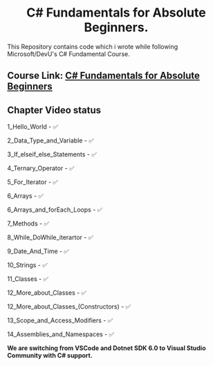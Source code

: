 # <div align="center"> C# Fundamentals for Absolute Beginners. </div>

This Repository contains code which i wrote while following Microsoft/DevU's C# Fundamental Course.

## Course Link: [C# Fundamentals for Absolute Beginners](https://docs.microsoft.com/en-us/shows/csharp-fundamentals-for-absolute-beginners/ "C# Fundamentals for Absolute Beginners")


## Chapter Video status

1_Hello_World - ✅

2_Data_Type_and_Variable - ✅

3_If_elseif_else_Statements - ✅

4_Ternary_Operator - ✅

5_For_Iterator - ✅

6_Arrays - ✅

6_Arrays_and_forEach_Loops - ✅

7_Methods - ✅

8_While_DoWhile_iterartor - ✅

9_Date_And_Time - ✅

10_Strings - ✅

11_Classes - ✅

12_More_about_Classes - ✅

12_More_about_Classes_(Constructors) - ✅

13_Scope_and_Access_Modifiers - ✅

14_Assemblies_and_Namespaces - ✅

**We are switching from VSCode and Dotnet SDK 6.0 to Visual Studio Community with C# support.**
